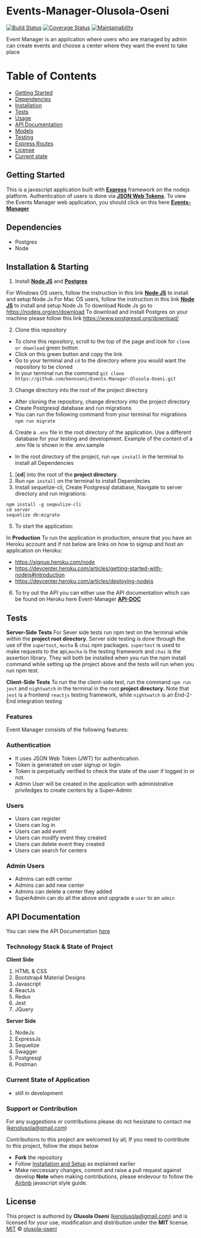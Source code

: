 # Events-Manager-Olusola-Oseni
[![Build Status](https://travis-ci.org/kenoseni/Events-Manager-Olusola-Oseni.svg?branch=develop)](https://travis-ci.org/kenoseni/Events-Manager-Olusola-Oseni)
[![Coverage Status](https://coveralls.io/repos/github/kenoseni/Events-Manager-Olusola-Oseni/badge.svg?branch=chore-158763881-e2e)](https://coveralls.io/github/kenoseni/Events-Manager-Olusola-Oseni?branch=chore-158763881-e2e)
[![Maintainability](https://api.codeclimate.com/v1/badges/ffa0db640ea996e30e9e/maintainability)](https://codeclimate.com/github/kenoseni/Events-Manager-Olusola-Oseni/maintainability)


Event Manager is an application where users who are managed by admin can create events and choose a center where they want the event to take place


# Table of Contents
- [Getting Started](#getting-started)
- [Dependencies](#dependencies)
- [Installation](#installation)
- [Tests](#tests)
- [Usage](#usage)
- [API Documentation](#api-documentation)
- [Models](#models)
- [Testing](#testing)
- [Express Routes](#express-routes)
- [License](#license)
- [Current state](#current-state)

## Getting Started
This is a javascript application built with [**Express**](https://expressjs.com/) framework on the nodejs platform. Authentication of users is done via [**JSON Web Tokens**](https://jwt.io/). To view the Events Manager web application, you should click on this here [**Events-Manager**](https://emanager1980.herokuapp.com/)

## Dependencies
* Postgres
* Node

## Installation & Starting

1. Install [**Node JS**](https://nodejs.org/en/) and [**Postgres**](https://www.postgresql.org/)

For Windows OS users, follow the instruction in this link [**Node JS**](http://blog.teamtreehouse.com/install-node-js-npm-windows) to install and setup Node Js
For Mac OS users, follow the instruction in this link [**Node JS**](http://blog.teamtreehouse.com/install-node-js-npm-mac) to install and setup Node Js
To download Node Js go to https://nodejs.org/en/download
To download and install Postgres on your machine please follow this link https://www.postgresql.org/download/

2. Clone this repository

- To clone this repository, scroll to the top of the page and look for `clone or download` green botton
- Click on this green button and copy the link
- Go to your terminal and `cd` to the directory where you would want the repository to be cloned
- In your terminal run the command `git clone https://github.com/kenoseni/Events-Manager-Olusola-Oseni.git`

3. Change directory into the root of the project directory

- After cloning the repository, change directory into the project directory
- Create Postgresql database and run migrations
- You can run the following command from your terminal for migrations `npm run migrate`

4. Create a `.env` file in the root directory of the application. Use a different database for your testing and development.          Example of the content of a .env file is shown in the .env.sample
- In the root directory of the project, run `npm install` in the terminal to install all Dependencies
1. [**cd**] into the root of the **project directory**.
1. Run `npm install` on the terminal to install Dependecies
1. Install sequelize-cli, Create Postgresql database, Navigate to server directory and run migrations:
```
npm install -g seqeulize-cli
cd server
sequelize db:migrate
```
5. To start the application:

In **Production** To run the application in production, ensure that you have an Heroku account and if not below are links on how to signup and host an application on Heroku:

- https://signup.heroku.com/node
- https://devcenter.heroku.com/articles/getting-started-with-nodejs#introduction
- https://devcenter.heroku.com/articles/deploying-nodejs


6. To try out the API you can either use the API documentation which can be found on Heroku here Event-Manager [**API-DOC**](https://emanager1980.herokuapp.com/api-docs/)

## Tests
**Server-Side Tests** For Sever side tests run npm test on the terminal while within the **project root directory**. Server side testing is done through the use of the `supertest`, `mocha` & `chai` npm packages. `supertest` is used to make requests to the api,`mocha` is the testing framework and `chai` is the assertion library. They will both be installed when you run the npm install command while setting up the project above and the tests will run when you run npm test.

**Client-Side Tests** To run the the client-side test, run the command `npm run jest` and `nightwatch` in the terminal in the root **project directory.** Note that `jest` is a frontend `reactjs` testing framework, while `nightwatch` is an End-2-End integration testing

### Features
Event Manager consists of the following features:

### Authentication

- It uses JSON Web Token (JWT) for authentication.
- Token is generated on user signup or login
- Token is perpetually verified to check the state of the user if logged in or not.
- Admin User will be created in the application with administrative priviledges to create centers by a Super-Admin

### Users

- Users can register
- Users can log in
- Users can add event
- Users can modify event they created
- Users can delete event they created
- Users can search for centers

### Admin Users
- Admins can edit center
- Admins can add new center
- Admins can delete a center they added
- SuperAdmin can do all the above and upgrade a `user` to an `admin`

## API Documentation
You can view the API Documentation [here](https://emanager1980.herokuapp.com/api-docs)

### Technology Stack & State of Project
**Client Side**
1. HTML & CSS
2. Bootstrap4 Material Designs
3. Javascript
4. ReactJs
5. Redux
6. Jest
7. JQuery

**Server Side**
1. NodeJs
2. ExpressJs
3. Sequelize
4. Swagger
5. Postgresql
6. Postman

### Current State of Application
- still in development

### Support or Contribution
For any suggestions or contributions  please do not hesistate to contact me (kenolusola@gmail.com)

Contributions to this project are welcomed by all, If you need to contribute to this project, follow the steps below
* **Fork** the repository
* Follow [Installation and Setup](#installation-and-setup) as explained earlier
* Make neccessary changes, commit and raise a pull request against develop
**Note** when making contributions, please endevour to follow the [Airbnb](https://github.com/airbnb/javascript) javascript style guide.

## License
This project is authored by **Olusola Oseni** (kenolusola@gmail.com) and is licensed for your use, modification and distribution under the **MIT** license.
[MIT][license] © [olusola-oseni][author]
<!-- Definitions -->
[license]: LICENSE
[author]: olusola-oseni
